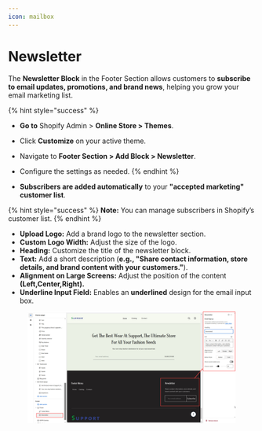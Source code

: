 ```yaml
---
icon: mailbox
---
```


# Newsletter

The **Newsletter Block** in the Footer Section allows customers to **subscribe to email updates, promotions, and brand news**, helping you grow your email marketing list.

{% hint style="success" %}
* **Go to** Shopify Admin > **Online Store > Themes**.
* Click **Customize** on your active theme.
* Navigate to **Footer Section > Add Block > Newsletter**.
* Configure the settings as needed.
{% endhint %}

* **Subscribers are added automatically** to your **"accepted marketing" customer list**.

{% hint style="success" %}
**Note:** You can manage subscribers in Shopify’s customer list.
{% endhint %}

* **Upload Logo:** Add a brand logo to the newsletter section.
* **Custom Logo Width:** Adjust the size of the logo.
* **Heading:** Customize the title of the newsletter block.
* **Text:** Add a short description (**e.g., "Share contact information, store details, and brand content with your customers."**).
* **Alignment on Large Screens:** Adjust the position of the content **(Left,Center,Right).**
* **Underline Input Field:** Enables an **underlined** design for the email input box.

<figure><img src="../../.gitbook/assets/footer-newslatter.jpg" alt=""><figcaption></figcaption></figure>
